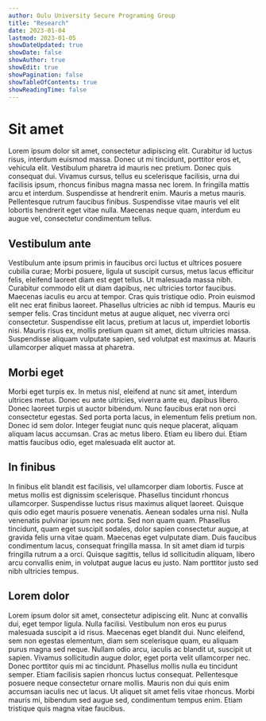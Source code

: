 ```yaml
---
author: Oulu University Secure Programing Group
title: "Research"
date: 2023-01-04
lastmod: 2023-01-05
showDateUpdated: true
showDate: false
showAuthor: true
showEdit: true
showPagination: false
showTableOfContents: true
showReadingTime: false
---
```



# Sit amet


Lorem ipsum dolor sit amet, consectetur adipiscing elit. Curabitur id luctus risus, interdum euismod massa. Donec ut mi tincidunt, porttitor eros et, vehicula elit. Vestibulum pharetra id mauris nec pretium. Donec quis consequat dui. Vivamus cursus, tellus eu scelerisque facilisis, urna dui facilisis ipsum, rhoncus finibus magna massa nec lorem. In fringilla mattis arcu et interdum. Suspendisse at hendrerit enim. Mauris a metus mauris. Pellentesque rutrum faucibus finibus. Suspendisse vitae mauris vel elit lobortis hendrerit eget vitae nulla. Maecenas neque quam, interdum eu augue vel, consectetur condimentum tellus.

## Vestibulum ante

Vestibulum ante ipsum primis in faucibus orci luctus et ultrices posuere cubilia curae; Morbi posuere, ligula ut suscipit cursus, metus lacus efficitur felis, eleifend laoreet diam est eget tellus. Ut malesuada massa nibh. Curabitur commodo elit ut diam dapibus, nec ultricies tortor faucibus. Maecenas iaculis eu arcu at tempor. Cras quis tristique odio. Proin euismod elit nec erat finibus laoreet. Phasellus ultricies ac nibh id tempus. Mauris eu semper felis. Cras tincidunt metus at augue aliquet, nec viverra orci consectetur. Suspendisse elit lacus, pretium at lacus ut, imperdiet lobortis nisi. Mauris risus ex, mollis pretium quam sit amet, dictum ultricies massa. Suspendisse aliquam vulputate sapien, sed volutpat est maximus at. Mauris ullamcorper aliquet massa at pharetra.

## Morbi eget

Morbi eget turpis ex. In metus nisl, eleifend at nunc sit amet, interdum ultrices metus. Donec eu ante ultricies, viverra ante eu, dapibus libero. Donec laoreet turpis ut auctor bibendum. Nunc faucibus erat non orci consectetur egestas. Sed porta porta lacus, in elementum felis pretium non. Donec id sem dolor. Integer feugiat nunc quis neque placerat, aliquam aliquam lacus accumsan. Cras ac metus libero. Etiam eu libero dui. Etiam mattis faucibus odio, eget malesuada elit auctor at.

## In finibus

In finibus elit blandit est facilisis, vel ullamcorper diam lobortis. Fusce at metus mollis est dignissim scelerisque. Phasellus tincidunt rhoncus ullamcorper. Suspendisse luctus risus maximus aliquet laoreet. Quisque quis odio eget mauris posuere venenatis. Aenean sodales urna nisl. Nulla venenatis pulvinar ipsum nec porta. Sed non quam quam. Phasellus tincidunt, quam eget suscipit sodales, dolor sapien consectetur augue, at gravida felis urna vitae quam. Maecenas eget vulputate diam. Duis faucibus condimentum lacus, consequat fringilla massa. In sit amet diam id turpis fringilla rutrum a a orci. Quisque sagittis, tellus id sollicitudin aliquam, libero arcu convallis enim, in volutpat augue lacus eu justo. Nam porttitor justo sed nibh ultricies tempus.

## Lorem dolor

Lorem ipsum dolor sit amet, consectetur adipiscing elit. Nunc at convallis dui, eget tempor ligula. Nulla facilisi. Vestibulum non eros eu purus malesuada suscipit a id risus. Maecenas eget blandit dui. Nunc eleifend, sem non egestas elementum, diam sem scelerisque quam, eu aliquam purus magna sed neque. Nullam odio arcu, iaculis ac blandit ut, suscipit ut sapien. Vivamus sollicitudin augue dolor, eget porta velit ullamcorper nec. Donec porttitor quis mi ac tincidunt. Phasellus mollis nulla eu tincidunt semper. Etiam facilisis sapien rhoncus luctus consequat. Pellentesque posuere neque consectetur ornare mollis. Mauris non dui quis enim accumsan iaculis nec ut lacus. Ut aliquet sit amet felis vitae rhoncus. Morbi mauris mi, bibendum sed augue sed, condimentum tempus enim. Etiam tristique quis magna vitae faucibus. 